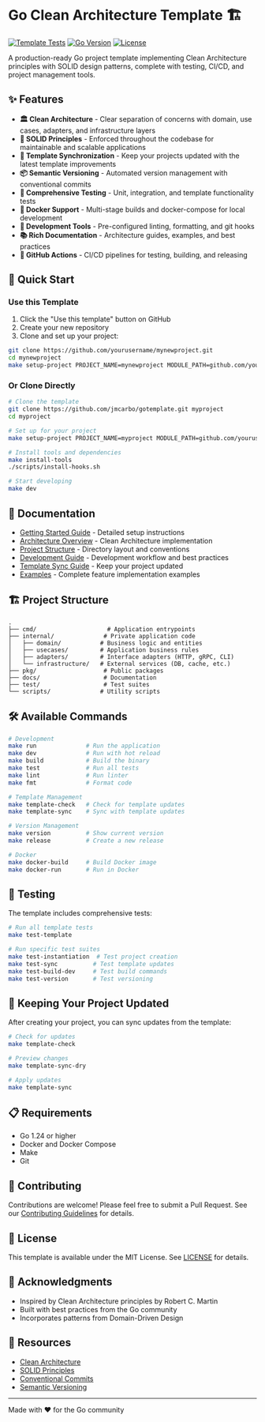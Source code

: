 # Go Clean Architecture Template 🏗️

[![Template Tests](https://github.com/jmcarbo/gotemplate/actions/workflows/template-tests.yml/badge.svg)](https://github.com/jmcarbo/gotemplate/actions/workflows/template-tests.yml)
[![Go Version](https://img.shields.io/badge/Go-1.24-blue.svg)](https://golang.org/doc/go1.24)
[![License](https://img.shields.io/badge/license-MIT-green.svg)](LICENSE)

A production-ready Go project template implementing Clean Architecture principles with SOLID design patterns, complete with testing, CI/CD, and project management tools.

## ✨ Features

- **🏛️ Clean Architecture** - Clear separation of concerns with domain, use cases, adapters, and infrastructure layers
- **💎 SOLID Principles** - Enforced throughout the codebase for maintainable and scalable applications
- **🔄 Template Synchronization** - Keep your projects updated with the latest template improvements
- **📦 Semantic Versioning** - Automated version management with conventional commits
- **🧪 Comprehensive Testing** - Unit, integration, and template functionality tests
- **🐳 Docker Support** - Multi-stage builds and docker-compose for local development
- **🔧 Development Tools** - Pre-configured linting, formatting, and git hooks
- **📚 Rich Documentation** - Architecture guides, examples, and best practices
- **🤖 GitHub Actions** - CI/CD pipelines for testing, building, and releasing

## 🚀 Quick Start

### Use this Template

1. Click the "Use this template" button on GitHub
2. Create your new repository
3. Clone and set up your project:

```bash
git clone https://github.com/yourusername/mynewproject.git
cd mynewproject
make setup-project PROJECT_NAME=mynewproject MODULE_PATH=github.com/yourusername/mynewproject
```

### Or Clone Directly

```bash
# Clone the template
git clone https://github.com/jmcarbo/gotemplate.git myproject
cd myproject

# Set up for your project
make setup-project PROJECT_NAME=myproject MODULE_PATH=github.com/yourusername/myproject

# Install tools and dependencies
make install-tools
./scripts/install-hooks.sh

# Start developing
make dev
```

## 📖 Documentation

- [Getting Started Guide](docs/getting-started.md) - Detailed setup instructions
- [Architecture Overview](docs/architecture.md) - Clean Architecture implementation
- [Project Structure](docs/project-structure.md) - Directory layout and conventions
- [Development Guide](docs/development.md) - Development workflow and best practices
- [Template Sync Guide](docs/template-sync.md) - Keep your project updated
- [Examples](docs/examples.md) - Complete feature implementation examples

## 🏗️ Project Structure

```
.
├── cmd/                    # Application entrypoints
├── internal/              # Private application code
│   ├── domain/           # Business logic and entities
│   ├── usecases/         # Application business rules
│   ├── adapters/         # Interface adapters (HTTP, gRPC, CLI)
│   └── infrastructure/   # External services (DB, cache, etc.)
├── pkg/                   # Public packages
├── docs/                  # Documentation
├── test/                  # Test suites
└── scripts/              # Utility scripts
```

## 🛠️ Available Commands

```bash
# Development
make run              # Run the application
make dev              # Run with hot reload
make build            # Build the binary
make test             # Run all tests
make lint             # Run linter
make fmt              # Format code

# Template Management
make template-check   # Check for template updates
make template-sync    # Sync with template updates

# Version Management
make version          # Show current version
make release          # Create a new release

# Docker
make docker-build     # Build Docker image
make docker-run       # Run in Docker
```

## 🧪 Testing

The template includes comprehensive tests:

```bash
# Run all template tests
make test-template

# Run specific test suites
make test-instantiation  # Test project creation
make test-sync          # Test template updates
make test-build-dev     # Test build commands
make test-version       # Test versioning
```

## 🔄 Keeping Your Project Updated

After creating your project, you can sync updates from the template:

```bash
# Check for updates
make template-check

# Preview changes
make template-sync-dry

# Apply updates
make template-sync
```

## 📋 Requirements

- Go 1.24 or higher
- Docker and Docker Compose
- Make
- Git

## 🤝 Contributing

Contributions are welcome! Please feel free to submit a Pull Request. See our [Contributing Guidelines](CONTRIBUTING.md) for details.

## 📄 License

This template is available under the MIT License. See [LICENSE](LICENSE) for details.

## 🙏 Acknowledgments

- Inspired by Clean Architecture principles by Robert C. Martin
- Built with best practices from the Go community
- Incorporates patterns from Domain-Driven Design

## 🔗 Resources

- [Clean Architecture](https://blog.cleancoder.com/uncle-bob/2012/08/13/the-clean-architecture.html)
- [SOLID Principles](https://en.wikipedia.org/wiki/SOLID)
- [Conventional Commits](https://www.conventionalcommits.org/)
- [Semantic Versioning](https://semver.org/)

---

Made with ❤️ for the Go community